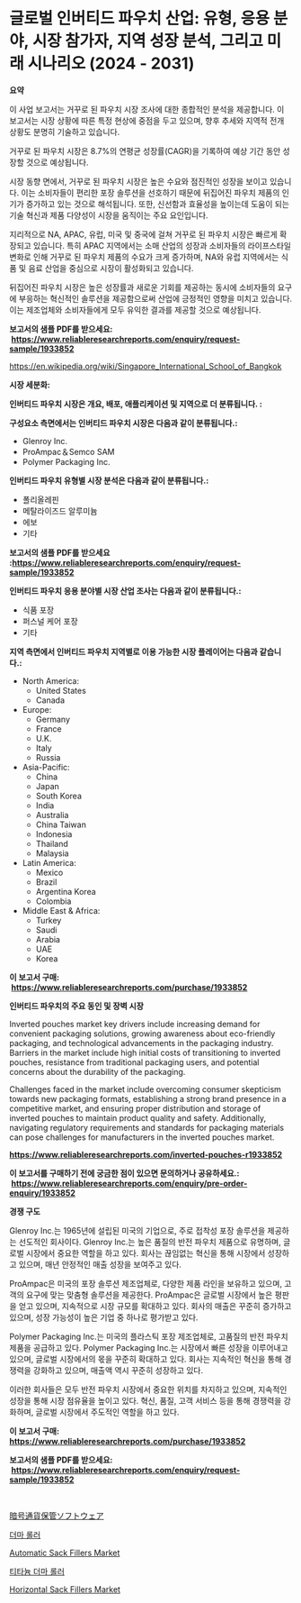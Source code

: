 <p><h1>글로벌 인버티드 파우치 산업: 유형, 응용 분야, 시장 참가자, 지역 성장 분석, 그리고 미래 시나리오 (2024 - 2031)</h1></p><p><strong>요약</strong></p>
<p><p>이 사업 보고서는 거꾸로 된 파우치 시장 조사에 대한 종합적인 분석을 제공합니다. 이 보고서는 시장 상황에 따른 특정 현상에 중점을 두고 있으며, 향후 추세와 지역적 전개 상황도 분명히 기술하고 있습니다.</p><p>거꾸로 된 파우치 시장은 8.7%의 연평균 성장률(CAGR)을 기록하여 예상 기간 동안 성장할 것으로 예상됩니다.</p><p>시장 동향 면에서, 거꾸로 된 파우치 시장은 높은 수요와 점진적인 성장을 보이고 있습니다. 이는 소비자들이 편리한 포장 솔루션을 선호하기 때문에 뒤집어진 파우치 제품의 인기가 증가하고 있는 것으로 해석됩니다. 또한, 신선함과 효율성을 높이는데 도움이 되는 기술 혁신과 제품 다양성이 시장을 움직이는 주요 요인입니다.</p><p>지리적으로 NA, APAC, 유럽, 미국 및 중국에 걸쳐 거꾸로 된 파우치 시장은 빠르게 확장되고 있습니다. 특히 APAC 지역에서는 소매 산업의 성장과 소비자들의 라이프스타일 변화로 인해 거꾸로 된 파우치 제품의 수요가 크게 증가하며, NA와 유럽 지역에서는 식품 및 음료 산업을 중심으로 시장이 활성화되고 있습니다.</p><p>뒤집어진 파우치 시장은 높은 성장률과 새로운 기회를 제공하는 동시에 소비자들의 요구에 부응하는 혁신적인 솔루션을 제공함으로써 산업에 긍정적인 영향을 미치고 있습니다. 이는 제조업체와 소비자들에게 모두 유익한 결과를 제공할 것으로 예상됩니다.</p></p>
<p><strong>보고서의 샘플 PDF를 받으세요: &nbsp;<a href="https://www.reliableresearchreports.com/enquiry/request-sample/1933852">https://www.reliableresearchreports.com/enquiry/request-sample/1933852</a></strong></p>
<p><a href="https://en.wikipedia.org/wiki/Singapore_International_School_of_Bangkok">https://en.wikipedia.org/wiki/Singapore_International_School_of_Bangkok</a></p>
<p><strong>시장 세분화:</strong></p>
<p><strong> 인버티드 파우치 시장은 개요, 배포, 애플리케이션 및 지역으로 더 분류됩니다. :</strong></p>
<p><strong>구성요소 측면에서는 인버티드 파우치 시장은 다음과 같이 분류됩니다.:</strong></p>
<p><ul><li>Glenroy Inc.</li><li>ProAmpac＆Semco SAM</li><li>Polymer Packaging Inc.</li></ul></p>
<p><strong> 인버티드 파우치 유형별 시장 분석은 다음과 같이 분류됩니다.:</strong></p>
<p><ul><li>폴리올레핀</li><li>메탈라이즈드 알루미늄</li><li>에보</li><li>기타</li></ul></p>
<p><strong>보고서의 샘플 PDF를 받으세요 :<a href="https://www.reliableresearchreports.com/enquiry/request-sample/1933852">https://www.reliableresearchreports.com/enquiry/request-sample/1933852</a></strong></p>
<p><strong> 인버티드 파우치 응용 분야별 시장 산업 조사는 다음과 같이 분류됩니다.:</strong></p>
<p><ul><li>식품 포장</li><li>퍼스널 케어 포장</li><li>기타</li></ul></p>
<p><strong>지역 측면에서 인버티드 파우치 지역별로 이용 가능한 시장 플레이어는 다음과 같습니다.:</strong></p>
<p><ul>
    <li>
        North America:
        <ul>
            <li>United States</li>
            <li>Canada</li>
        </ul>
    </li>
    <li>
        Europe:
        <ul>
            <li>Germany</li>
            <li>France</li>
            <li>U.K.</li>
            <li>Italy</li>
            <li>Russia</li>
        </ul>
    </li>
    <li>
        Asia-Pacific:
        <ul>
            <li>China</li>
            <li>Japan</li>
            <li>South Korea</li>
            <li>India</li>
            <li>Australia</li>
            <li>China Taiwan</li>
            <li>Indonesia</li>
            <li>Thailand</li>
            <li>Malaysia</li>
        </ul>
    </li>
    <li>
        Latin America:
        <ul>
            <li>Mexico</li>
            <li>Brazil</li>
            <li>Argentina Korea</li>
            <li>Colombia</li>
        </ul>
    </li>
    <li>
        Middle East & Africa:
        <ul>
            <li>Turkey</li>
            <li>Saudi</li>
            <li>Arabia</li>
            <li>UAE</li>
            <li>Korea</li>
        </ul>
    </li>
    </ul></p>
<p><strong>이 보고서 구매: &nbsp;<a href="https://www.reliableresearchreports.com/purchase/1933852">https://www.reliableresearchreports.com/purchase/1933852</a></strong></p>
<p><strong>인버티드 파우치의 주요 동인 및 장벽 시장</strong></p>
<p><p>Inverted pouches market key drivers include increasing demand for convenient packaging solutions, growing awareness about eco-friendly packaging, and technological advancements in the packaging industry. Barriers in the market include high initial costs of transitioning to inverted pouches, resistance from traditional packaging users, and potential concerns about the durability of the packaging.</p><p>Challenges faced in the market include overcoming consumer skepticism towards new packaging formats, establishing a strong brand presence in a competitive market, and ensuring proper distribution and storage of inverted pouches to maintain product quality and safety. Additionally, navigating regulatory requirements and standards for packaging materials can pose challenges for manufacturers in the inverted pouches market.</p></p>
<p><strong><a href="https://www.reliableresearchreports.com/inverted-pouches-r1933852">https://www.reliableresearchreports.com/inverted-pouches-r1933852</a></strong></p>
<p><strong>이 보고서를 구매하기 전에 궁금한 점이 있으면 문의하거나 공유하세요.: &nbsp;<a href="https://www.reliableresearchreports.com/enquiry/pre-order-enquiry/1933852">https://www.reliableresearchreports.com/enquiry/pre-order-enquiry/1933852</a></strong></p>
<p><strong>경쟁 구도</strong></p>
<p><p>Glenroy Inc.는 1965년에 설립된 미국의 기업으로, 주로 접착성 포장 솔루션을 제공하는 선도적인 회사이다. Glenroy Inc.는 높은 품질의 반전 파우치 제품으로 유명하며, 글로벌 시장에서 중요한 역할을 하고 있다. 회사는 끊임없는 혁신을 통해 시장에서 성장하고 있으며, 매년 안정적인 매출 성장을 보여주고 있다.</p><p>ProAmpac은 미국의 포장 솔루션 제조업체로, 다양한 제품 라인을 보유하고 있으며, 고객의 요구에 맞는 맞춤형 솔루션을 제공한다. ProAmpac은 글로벌 시장에서 높은 평판을 얻고 있으며, 지속적으로 시장 규모를 확대하고 있다. 회사의 매출은 꾸준히 증가하고 있으며, 성장 가능성이 높은 기업 중 하나로 평가받고 있다.</p><p>Polymer Packaging Inc.는 미국의 플라스틱 포장 제조업체로, 고품질의 반전 파우치 제품을 공급하고 있다. Polymer Packaging Inc.는 시장에서 빠른 성장을 이루어내고 있으며, 글로벌 시장에서의 몫을 꾸준히 확대하고 있다. 회사는 지속적인 혁신을 통해 경쟁력을 강화하고 있으며, 매출액 역시 꾸준히 성장하고 있다.</p><p>이러한 회사들은 모두 반전 파우치 시장에서 중요한 위치를 차지하고 있으며, 지속적인 성장을 통해 시장 점유율을 높이고 있다. 혁신, 품질, 고객 서비스 등을 통해 경쟁력을 강화하며, 글로벌 시장에서 주도적인 역할을 하고 있다.</p></p>
<p><strong>이 보고서 구매: &nbsp; <a href="https://www.reliableresearchreports.com/purchase/1933852">https://www.reliableresearchreports.com/purchase/1933852</a></strong></p>
<p><strong>보고서의 샘플 PDF를 받으세요: &nbsp;<a href="https://www.reliableresearchreports.com/enquiry/request-sample/1933852">https://www.reliableresearchreports.com/enquiry/request-sample/1933852</a></strong><strong></strong></p>
<p>&nbsp;</p>
<p><p><a href="https://github.com/mohamedbakry57/Market-Research-Report-List-5/blob/main/941379345512.md">暗号通貨保管ソフトウェア</a></p><p><a href="https://github.com/Nicolasrown5/Market-Research-Report-List-2/blob/main/675722157766.md">더마 롤러</a></p><p><a href="https://github.com/widyafarer/Market-Research-Report-List-1/blob/main/automatic-sack-fillers-market.md">Automatic Sack Fillers Market</a></p><p><a href="https://github.com/shampaakter36/Market-Research-Report-List-2/blob/main/593502657767.md">티타늄 더마 롤러</a></p><p><a href="https://github.com/GroverBarry/Market-Research-Report-List-6/blob/main/horizontal-sack-fillers-market.md">Horizontal Sack Fillers Market</a></p></p>